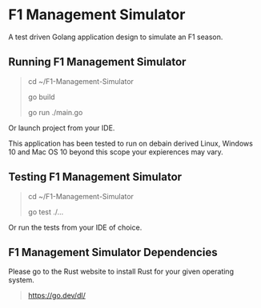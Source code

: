 # F1 Management Simulator

A test driven Golang application design to simulate an F1 season.

## Running F1 Management Simulator

> cd ~/F1-Management-Simulator
>
> go build
>
> go run ./main.go

Or launch project from your IDE.

This application has been tested to run on debain derived Linux, Windows 10 and Mac OS 10 beyond this scope your expierences may vary.

## Testing F1 Management Simulator
>
> cd ~/F1-Management-Simulator
>
> go test ./...

Or run the tests from your IDE of choice.

## F1 Management Simulator Dependencies

Please go to the Rust website to install Rust for your given operating system.

> <https://go.dev/dl/>
